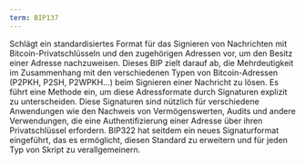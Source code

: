 ```yaml
---
term: BIP137
---
```


Schlägt ein standardisiertes Format für das Signieren von Nachrichten mit Bitcoin-Privatschlüsseln und den zugehörigen Adressen vor, um den Besitz einer Adresse nachzuweisen. Dieses BIP zielt darauf ab, die Mehrdeutigkeit im Zusammenhang mit den verschiedenen Typen von Bitcoin-Adressen (P2PKH, P2SH, P2WPKH...) beim Signieren einer Nachricht zu lösen. Es führt eine Methode ein, um diese Adressformate durch Signaturen explizit zu unterscheiden. Diese Signaturen sind nützlich für verschiedene Anwendungen wie den Nachweis von Vermögenswerten, Audits und andere Verwendungen, die eine Authentifizierung einer Adresse über ihren Privatschlüssel erfordern. BIP322 hat seitdem ein neues Signaturformat eingeführt, das es ermöglicht, diesen Standard zu erweitern und für jeden Typ von Skript zu verallgemeinern.